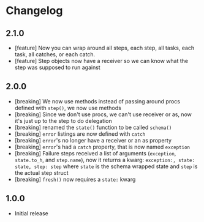 # Changelog

## 2.1.0

  - [feature] Now you can wrap around all steps, each step, all tasks, each task, all catches, or each catch.
  - [feature] Step objects now have a receiver so we can know what the step was supposed to run against

## 2.0.0

  - [breaking] We now use methods instead of passing around procs defined with `step()`, we now use methods
  - [breaking] Since we don't use procs, we can't use receiver or as, now it's just up to the step to do delegation
  - [breaking] renamed the `state()` function to be called `schema()`
  - [breaking] `error` listings are now defined with `catch`
  - [breaking] `error`'s no longer have a receiver or an as property
  - [breaking] `error`'s had a `catch` property, that is now named `exception`
  - [breaking] Failure steps received a list of arguments (`exception`, `state.to_h`, and `step.name`), now it returns a kwarg: `exception:, state: state, step: step` where `state` is the schema wrapped state and `step` is the actual step struct
  - [breaking] `fresh()` now requires a `state:` kwarg

## 1.0.0

  - Initial release
